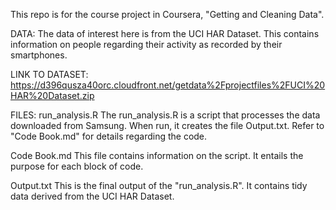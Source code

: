 This repo is for the course project in Coursera, "Getting and Cleaning Data".

DATA:
The data of interest here is from the UCI HAR Dataset. This contains information on people regarding their activity as recorded by their smartphones.

LINK TO DATASET:
https://d396qusza40orc.cloudfront.net/getdata%2Fprojectfiles%2FUCI%20HAR%20Dataset.zip

FILES:
run_analysis.R
The run_analysis.R is a script that processes the data downloaded from Samsung. When run, it creates the file Output.txt. Refer to "Code Book.md" for details regarding the code.

Code Book.md
This file contains information on the script. It entails the purpose for each block of code.

Output.txt
This is the final output of the "run_analysis.R". It contains tidy data derived from the UCI HAR Dataset.
